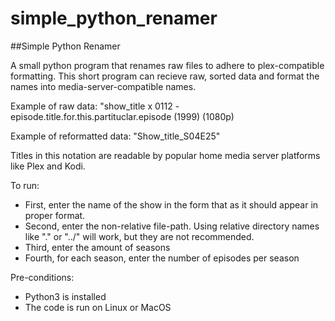 # simple_python_renamer

##Simple Python Renamer


A small python program that renames raw files to adhere to plex-compatible formatting. This short program can recieve raw, sorted data and format the names into media-server-compatible names.

Example of raw data:  "show_title x 0112 - episode.title.for.this.partituclar.episode (1999) (1080p)

Example of reformatted data: "Show_title_S04E25"

Titles in this notation are readable by popular home media server platforms like Plex and Kodi. 

To run: 
 - First, enter the name of the show in the form that as it should appear in proper format.
 - Second, enter the non-relative file-path. Using relative directory names like "." or "../" will work, but they are not recommended. 
 - Third, enter the amount of seasons
 - Fourth, for each season, enter the number of episodes per season

Pre-conditions: 
 - Python3 is installed
 - The code is run on Linux or MacOS
